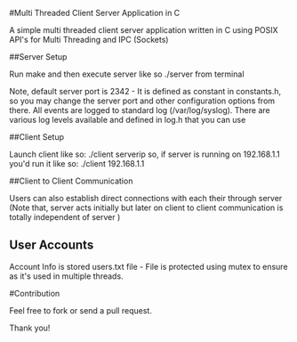 #Multi Threaded Client Server Application in C

A simple multi threaded client server application written in C
using POSIX API's for Multi Threading and IPC (Sockets)

##Server Setup

Run make and then execute server like so ./server from terminal

Note, default server port is 2342 - It is defined as constant in constants.h, so you may change the server port and other configuration options from there. All events are logged to standard log (/var/log/syslog). There are various log levels available and defined 
in log.h that you can use

##Client Setup

Launch client like so: ./client serverip
so, if server is running on 192.168.1.1 you'd run it like so:
./client 192.168.1.1

##Client to Client Communication

Users can also establish direct connections with each their through server (Note that, server acts initially but later on client to client communication is totally independent of server )

## User Accounts

Account Info is stored users.txt file - File is protected using
mutex to ensure as it's used in multiple threads.

#Contribution

Feel free to fork or send a pull request.

Thank you!

